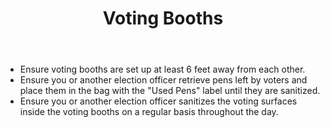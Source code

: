 ﻿---
section: "VOTING ROOM LAYOUT"
title: "Slide 30"
title: "Voting Booths"
layout: slide
---

- Ensure voting booths are set up at least 6 feet away from each other.
- Ensure you or another election officer retrieve pens left by voters and place them in the bag with the "Used Pens" label until they are sanitized.
- Ensure you or another election officer sanitizes the voting surfaces inside the voting booths on a regular basis throughout the day.
